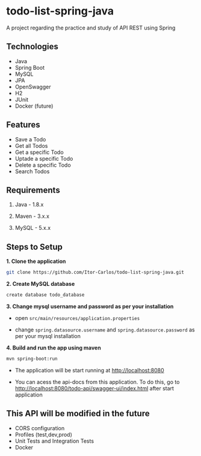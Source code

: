 # todo-list-spring-java
A project regarding the practice and study of API REST using Spring

## Technologies
 
- Java
- Spring Boot
- MySQL
- JPA
- OpenSwagger
- H2
- JUnit
- Docker (future)

## Features

- Save a Todo
- Get all Todos
- Get a specific Todo
- Uptade a specific Todo
- Delete a specific Todo
- Search Todos

## Requirements

1. Java - 1.8.x

2. Maven - 3.x.x

3. MySQL - 5.x.x

## Steps to Setup

**1. Clone the application**

```bash
git clone https://github.com/Itor-Carlos/todo-list-spring-java.git
```

**2. Create MySQL database**
```bash
create database todo_database
```

**3. Change mysql username and password as per your installation**

 + open `src/main/resources/application.properties`

 + change `spring.datasource.username` and `spring.datasource.password` as per your mysql installation


**4. Build and run the app using maven**

```bash
mvn spring-boot:run
```

 + The application will be start running at <http://localhost:8080>

 + You can acess the api-docs from this application. To do this, go to <http://localhost:8080/todo-api/swagger-ui/index.html> after start application

## This API will be modified in the future

  + CORS configuration
  + Profiles (test,dev,prod)
  + Unit Tests and Integration Tests
  + Docker

